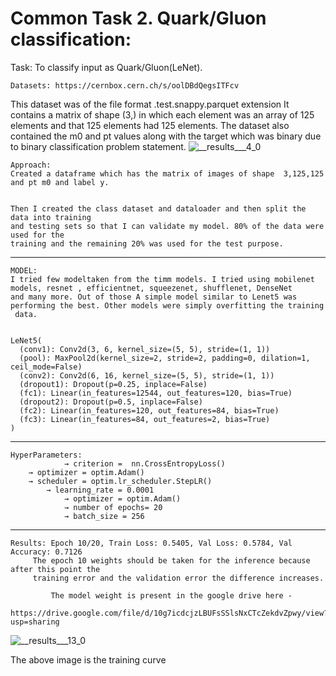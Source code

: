 # Common Task 2. Quark/Gluon classification:

Task: To classify input as Quark/Gluon(LeNet).

    Datasets: https://cernbox.cern.ch/s/oolDBdQegsITFcv

This dataset was of the file format  .test.snappy.parquet extension
It contains a matrix of shape (3,) in which each element was an array of 125 elements and that 125 elements had 125 elements. 
The dataset also contained the m0 and pt values along with the target which was binary due to binary classification problem statement.
![__results___4_0](https://github.com/Vishak-Bhat30/ML4SCI_24/assets/102585626/1a59c374-03c2-457c-b2bd-361a90f7eed2)


    Approach:
	Created a dataframe which has the matrix of images of shape  3,125,125 and pt m0 and label y. 


	Then I created the class dataset and dataloader and then split the data into training 
	and testing sets so that I can validate my model. 80% of the data were used for the 
	training and the remaining 20% was used for the test purpose.
------------------------------------------------------------------------------------------------------------------------------------------------------------------

    MODEL:
	I tried few modeltaken from the timm models. I tried using mobilenet models, resnet , efficientnet, squeezenet, shufflenet, DenseNet
    and many more. Out of those A simple model similar to Lenet5 was performing the best. Other models were simply overfitting the training
     data.
        
 
	LeNet5(
      (conv1): Conv2d(3, 6, kernel_size=(5, 5), stride=(1, 1))
      (pool): MaxPool2d(kernel_size=2, stride=2, padding=0, dilation=1, ceil_mode=False)
      (conv2): Conv2d(6, 16, kernel_size=(5, 5), stride=(1, 1))
      (dropout1): Dropout(p=0.25, inplace=False)
      (fc1): Linear(in_features=12544, out_features=120, bias=True)
      (dropout2): Dropout(p=0.5, inplace=False)
      (fc2): Linear(in_features=120, out_features=84, bias=True)
      (fc3): Linear(in_features=84, out_features=2, bias=True)
    )
			  


	
------------------------------------------------------------------------------------------------------------------------------------------------------------------

	HyperParameters:
                → criterion =  nn.CrossEntropyLoss()
		→ optimizer = optim.Adam()
  		→ scheduler = optim.lr_scheduler.StepLR()
    		→ learning_rate = 0.0001
                → optimizer = optim.Adam()
                → number of epochs= 20
                → batch_size = 256
		
 ------------------------------------------------------------------------------------------------------------------------------------------------------------------

    Results: Epoch 10/20, Train Loss: 0.5405, Val Loss: 0.5784, Val Accuracy: 0.7126
	     The epoch 10 weights should be taken for the inference because after this point the 
	     training error and the validation error the difference increases.

             The model weight is present in the google drive here -  
        	https://drive.google.com/file/d/10g7icdcjzLBUFsSSlsNxCTcZekdvZpwy/view?usp=sharing

![__results___13_0](https://github.com/Vishak-Bhat30/ML4SCI_24/assets/102585626/164b9cb7-6994-4ca2-a3f0-dda3069f73fb)


The above image is the training curve
